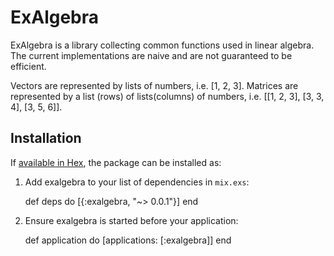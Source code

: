 # ExAlgebra

ExAlgebra is a library collecting common functions used in linear algebra. The current implementations are naive and are not guaranteed to be efficient.

Vectors are represented by lists of numbers, i.e. [1, 2, 3]. Matrices are represented by a list (rows) of lists(columns) of numbers, i.e. [[1, 2, 3], [3, 3, 4], [3, 5, 6]].

## Installation

If [available in Hex](https://hex.pm/docs/publish), the package can be installed as:

  1. Add exalgebra to your list of dependencies in `mix.exs`:

        def deps do
          [{:exalgebra, "~> 0.0.1"}]
        end

  2. Ensure exalgebra is started before your application:

        def application do
          [applications: [:exalgebra]]
        end

